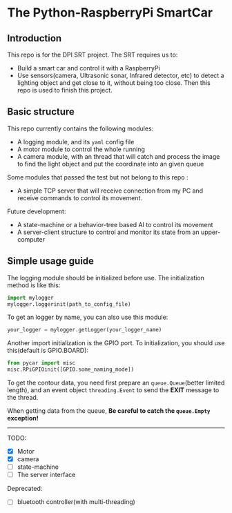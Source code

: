 # The Python-RaspberryPi SmartCar

## Introduction

This repo is for the DPI SRT project.
The SRT requires us to:
- Build a smart car and control it with a RaspberryPi
- Use sensors(camera, Ultrasonic sonar, Infrared detector, etc)
  to detect a lighting object and get close to it, without being
  too close.
Then this repo is used to finish this project.

## Basic structure

This repo currently contains the following modules:
- A logging module, and its `yaml` config file
- A motor module to control the whole running
- A camera module, with an thread that will catch and process the
  image to find the light object and put the coordinate into an
  given queue

Some modules that passed the test but not belong to this repo :
- A simple TCP server that will receive connection from my PC
  and receive commands to control its movement.

Future development:
- A state-machine or a behavior-tree based AI to control its movement
- A server-client structure to control and monitor its state from 
  an upper-computer

## Simple usage guide

The logging module should be initialized before use.
The initialization method is like this:

```python
import mylogger
mylogger.loggerinit(path_to_config_file)
```

To get an logger by name, you can also use this module:

```python
your_logger = mylogger.getLogger(your_logger_name)
```

Another import initialization is the GPIO port.
To initialization, you should use this(default is GPIO.BOARD):

```python
from pycar import misc
misc.RPiGPIOinit([GPIO.some_naming_mode])
```

To get the contour data, you need first prepare an `queue.Queue`(better limited length),
and an event object `threading.Event` to send the **EXIT** message to the thread.

When getting data from the queue, **Be careful to catch the `queue.Empty` exception!**


----
TODO:

- [x] Motor
- [x] camera
- [ ] state-machine
- [ ] The server interface

Deprecated:
- [ ] bluetooth controller(with multi-threading)
